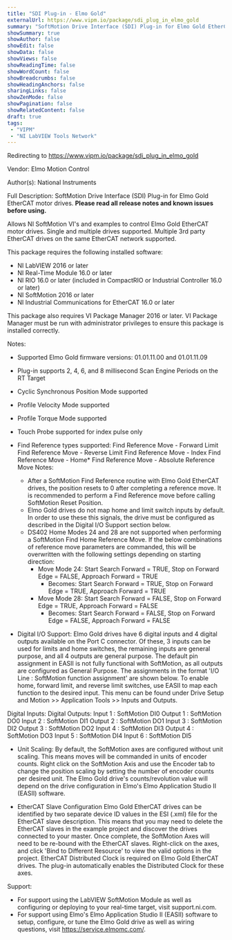 ```yaml
---
title: "SDI Plug-in - Elmo Gold"
externalUrl: https://www.vipm.io/package/sdi_plug_in_elmo_gold
summary: "SoftMotion Drive Interface (SDI) Plug-in for Elmo Gold EtherCAT motor drives."
showSummary: true
showAuthor: false
showEdit: false
showData: false
showViews: false
showReadingTime: false
showWordCount: false
showBreadcrumbs: false
showHeadingAnchors: false
sharingLinks: false
showZenMode: false
showPagination: false
showRelatedContent: false
draft: true
tags:
 - "VIPM"
 - "NI LabVIEW Tools Network"
---
```


Redirecting to https://www.vipm.io/package/sdi_plug_in_elmo_gold

Vendor: Elmo Motion Control

Author(s): National Instruments
 
Full Description:
SoftMotion Drive Interface (SDI) Plug-in for Elmo Gold EtherCAT motor drives. **Please read all release notes and known issues before using.**

Allows NI SoftMotion VI's and examples to control Elmo Gold EtherCAT motor drives. Single and multiple drives supported. Multiple 3rd party EtherCAT drives on the same EtherCAT network supported.

This package requires the following installed software:
- NI LabVIEW 2016 or later
- NI Real-Time Module 16.0 or later
- NI RIO 16.0 or later (included in CompactRIO or Industrial Controller 16.0 or later)
- NI SoftMotion 2016 or later
- NI Industrial Communications for EtherCAT 16.0 or later

This package also requires VI Package Manager 2016 or later.
VI Package Manager must be run with administrator privileges to ensure this package is installed correctly.

Notes:
- Supported Elmo Gold firmware versions: 01.01.11.00 and 01.01.11.09
- Plug-in supports 2, 4, 6, and 8 millisecond Scan Engine Periods on the RT Target
- Cyclic Synchronous Position Mode supported
- Profile Velocity Mode supported
- Profile Torque Mode supported
- Touch Probe supported for index pulse only
- Find Reference types supported:
  Find Reference Move - Forward Limit
  Find Reference Move - Reverse Limit
  Find Reference Move - Index
  Find Reference Move - Home*
  Find Reference Move - Absolute
  Reference Move Notes:
  - After a SoftMotion Find Reference routine with Elmo Gold EtherCAT drives, the position resets to 0 after completing a reference move. It is recommended to perform a Find Reference move before calling SoftMotion Reset Position.
  - Elmo Gold drives do not map home and limit switch inputs by default. In order to use these this signals, the drive must be configured as described in the Digital I/O Support section below.
  - DS402 Home Modes 24 and 28 are not supported when performing a SoftMotion Find Home Reference Move. If the below combinations of reference move parameters are commanded, this will be overwritten with the following settings depending on starting direction:
     - Move Mode 24: Start Search Forward = TRUE, Stop on Forward Edge = FALSE, Approach Forward = TRUE
          - Becomes: Start Search Forward = TRUE, Stop on Forward Edge = TRUE, Approach Forward = TRUE
     - Move Mode 28: Start Search Forward = FALSE, Stop on Forward Edge = TRUE, Approach Forward = FALSE
          - Becomes: Start Search Forward = FALSE, Stop on Forward Edge = FALSE, Approach Forward = FALSE

- Digital I/O Support:
Elmo Gold drives have 6 digital inputs and 4 digital outputs available on the Port C connector. Of these, 3 inputs can be used for limits and home switches, the remaining inputs are general purpose, and all 4 outputs are general purpose. The default pin assignment in EASII is not fully functional with SoftMotion, as all outputs are configured as General Purpose.
The assignments in the format 'I/O Line : SoftMotion function assignment' are shown below. To enable home, forward limit, and reverse limit switches, use EASII to map each function to the desired input. This menu can be found under Drive Setup and Motion >> Application Tools >> Inputs and Outputs.

Digital Inputs:				        	        	    Digital Outputs:
Input 1 : SoftMotion DI0	        Output 1 : SoftMotion DO0
Input 2 : SoftMotion DI1		       Output 2 : SoftMotion DO1
Input 3 : SoftMotion DI2	        Output 3 : SoftMotion DO2
Input 4 : SoftMotion DI3	        Output 4 : SoftMotion DO3
Input 5 : SoftMotion DI4
Input 6 : SoftMotion DI5

- Unit Scaling:
By default, the SoftMotion axes are configured without unit scaling. This means moves will be commanded in units of encoder counts. Right click on the SoftMotion Axis and use the Encoder tab to change the position scaling by setting the number of encoder counts per desired unit. The Elmo Gold drive's counts/revolution value will depend on the drive configuration in Elmo's Elmo Application Studio II (EASII) software.

- EtherCAT Slave Configuration
Elmo Gold EtherCAT drives can be identified by two separate device ID values in the ESI (.xml) file for the EtherCAT slave description. This means that you may need to delete the EtherCAT slaves in the example project and discover the drives connected to your master.
Once complete, the SoftMotion Axes will need to be re-bound with the EtherCAT slaves. Right-click on the axes, and click 'Bind to Different Resource' to view the valid options in the project.
EtherCAT Distributed Clock is required on Elmo Gold EtherCAT drives. The plug-in automatically enables the Distributed Clock for these axes.

Support:
- For support using the LabVIEW SoftMotion Module as well as configuring or deploying to your real-time target, visit support.ni.com.
- For support using Elmo's Elmo Application Studio II (EASII) software to setup, configure, or tune the Elmo Gold drive as well as wiring questions, visit https://service.elmomc.com/.
